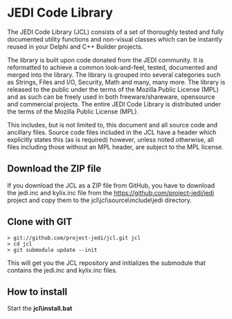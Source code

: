 JEDI Code Library
=================

The JEDI Code Library (JCL) consists of a set of thoroughly tested and fully documented
utility functions and non-visual classes which can be instantly reused in your Delphi
and C++ Builder projects.

The library is built upon code donated from the JEDI community. It is reformatted to achieve
a common look-and-feel, tested, documented and merged into the library. The library is
grouped into several categories such as Strings, Files and I/O, Security, Math and many, many
more. The library is released to the public under the terms of the Mozilla Public License (MPL)
and as such can be freely used in both freeware/shareware, opensource and commercial projects.
The entire JEDI Code Library is distributed under the terms of the Mozilla Public License (MPL).

This includes, but is not limited to, this document and all source code and ancillary files.
Source code files included in the JCL have a header which explicitly states this (as is required)
however, unless noted otherwise, all files including those without an MPL header, are subject
to the MPL license.

Download the ZIP file
---------------------

If you download the JCL as a ZIP file from GitHub, you have to download the jedi.inc and
kylix.inc file from the <https://github.com/project-jedi/jedi> project and copy them to the
jcl\jcl\source\include\jedi directory.

Clone with GIT
--------------

```
> git://github.com/project-jedi/jcl.git jcl
> cd jcl
> git submodule update --init
```

This will get you the JCL repository and initializes the submodule that contains the jedi.inc and kylix.inc files.

How to install
--------------
Start the **jcl\install.bat**

